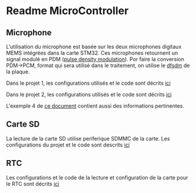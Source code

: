 # Readme MicroController

## Microphone

L'utilisation du microphone est basée sur les deux microphones digitaux MEMS intégrées dans la carte STM32. Ces microphones retournent un signal modulé en PDM ([pulse density modulation](https://en.wikipedia.org/wiki/Pulse-density_modulation)). Por faire la conversion PDM->PCM, format qui sera utilisé dans le traitement, on utilise le [dfsdm](https://www.google.com/url?sa=t&rct=j&q=&esrc=s&source=web&cd=&cad=rja&uact=8&ved=2ahUKEwiJhPiQhc_7AhVpTaQEHeWqCTgQFnoECA4QAQ&url=https%3A%2F%2Fwww.st.com%2Fresource%2Fen%2Fapplication_note%2Fan4990-getting-started-with-sigmadelta-digital-interface-on-applicable-stm32-microcontrollers-stmicroelectronics.pdf&usg=AOvVaw3lbkYye-zzPNhqN-jdY5LY) de la plaque. 

Dans le projet 1, les configurations utilisés et le code sont décrits [ici](https://wiki.st.com/stm32mcu/wiki/STM32StepByStep:Getting_started_with_analog?fbclid=IwAR12BKhhMVTcL6KRTkiRtT7-l0grv_AHkJxkHy_kmnfj2Z0sP0Ee_tZewFY#First_Capturing_sound_and_recording_it)

Dans le projet 2, les configurations utilisés et le code sont décrits [ici](https://www.youtube.com/watch?v=MdDqVeIGhec)

L'exemple 4 de [ce document](an5027-interfacing-pdm-digital-microphones-using-stm32-mcus-and-mpus-stmicroelectronics) contient aussi des informations pertinentes.


## Carte SD 

La lecture de la carte SD utilise periferique SDMMC de la carte. Les configurations du projet et le code sont descrits [ici](https://community.st.com/s/article/how-to-create-a-file-system-on-a-sd-card-using-stm32bubeide)

## RTC 

Les configurations et le code de la lecture et configuration de la carte pour le RTC sont décrits [ici](https://controllerstech.com/internal-rtc-in-stm32/)


